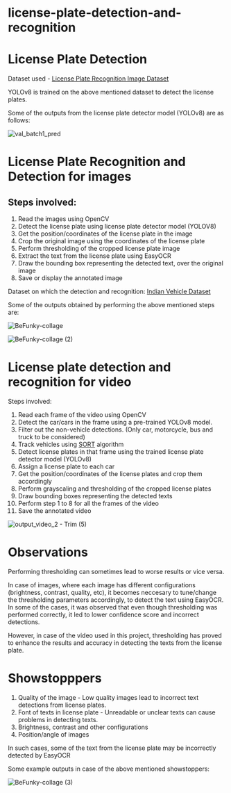 # license-plate-detection-and-recognition

# License Plate Detection
Dataset used - [License Plate Recognition Image Dataset](https://universe.roboflow.com/roboflow-universe-projects/license-plate-recognition-rxg4e/dataset/4)

YOLOv8 is trained on the above mentioned dataset to detect the license plates.

Some of the outputs from the license plate detector model (YOLOv8) are as follows:


![val_batch1_pred](https://github.com/Parekh03/license-plate-detection-and-recognition/assets/110220047/d3858f6a-6cb7-4029-8f68-7d520b0e76ef)

# License Plate Recognition and Detection for images

## Steps involved:
1. Read the images using OpenCV
2. Detect the license plate using license plate detector model (YOLOV8)
3. Get the position/coordinates of the license plate in the image
4. Crop the original image using the coordinates of the license plate
5. Perform thresholding of the cropped license plate image
6. Extract the text from the license plate using EasyOCR
7. Draw the bounding box representing the detected text, over the original image
8. Save or display the annotated image

Dataset on which the detection and recognition: [Indian Vehicle Dataset](https://www.kaggle.com/datasets/saisirishan/indian-vehicle-dataset)

Some of the outputs obtained by performing the above mentioned steps are:

![BeFunky-collage](https://github.com/Parekh03/license-plate-detection-and-recognition/assets/110220047/35fbb1ae-6c75-48e5-a748-5305e6d17254)



![BeFunky-collage (2)](https://github.com/Parekh03/license-plate-detection-and-recognition/assets/110220047/0cebd55f-88e5-4f08-ae24-6dbfdaad6a3d)




# License plate detection and recognition for video

Steps involved:
1. Read each frame of the video using OpenCV
2. Detect the car/cars in the frame using a pre-trained YOLOv8 model.
3. Filter out the non-vehicle detections. (Only car, motorcycle, bus and truck to be considered)
4. Track vehicles using [SORT](https://github.com/abewley/sort) algorithm
5. Detect license plates in that frame using the trained license plate detector model (YOLOv8)
6. Assign a license plate to each car
7. Get the position/coordinates of the license plates and crop them accordingly
8. Perform grayscaling and thresholding of the cropped license plates
9. Draw bounding boxes representing the detected texts
10. Perform step 1 to 8 for all the frames of the video
11. Save the annotated video

![output_video_2 - Trim (5)](https://github.com/Parekh03/license-plate-detection-and-recognition/assets/110220047/3243658d-5258-4184-8ca7-bec224880572)


# Observations
Performing thresholding can sometimes lead to worse results or vice versa. 

In case of images, where each image has different configurations (brightness, contrast, quality, etc), it becomes neccesary to tune/change the thresholding parameters accordingly, to detect the text using EasyOCR. In some of the cases, it was observed that even though thresholding was performed correctly, it led to lower confidence score and incorrect detections.

However, in case of the video used in this project, thresholding has proved to enhance the results and accuracy in detecting the texts from the license plate.

# Showstopppers
1. Quality of the image - Low quality images lead to incorrect text detections from license plates.
2. Font of texts in license plate - Unreadable or unclear texts can cause problems in detecting texts.
3. Brightness, contrast and other configurations
4. Position/angle of images

In such cases, some of the text from the license plate may be incorrectly detected by EasyOCR

Some example outputs in case of the above mentioned showstoppers:

![BeFunky-collage (3)](https://github.com/Parekh03/license-plate-detection-and-recognition/assets/110220047/feec7dd9-f048-4649-8c15-cd6b60dbe058)








